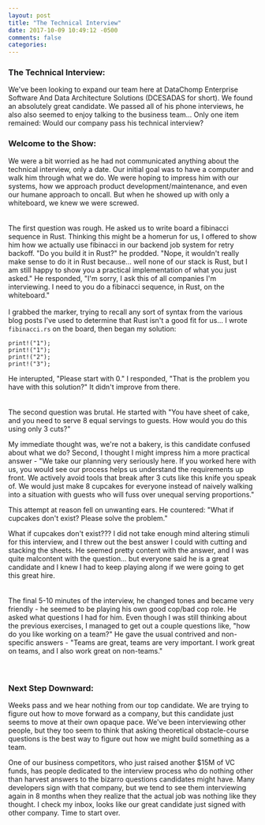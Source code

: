 ```yaml
---
layout: post
title: "The Technical Interview"
date: 2017-10-09 10:49:12 -0500
comments: false
categories:
---
```


### The Technical Interview:

We've been looking to expand our team here at DataChomp Enterprise Software And Data Architecture Solutions (DCESADAS for short). We found an absolutely great candidate. We passed all of his phone interviews, he also also seemed to enjoy talking to the business team... Only one item remained: Would our company pass his technical interview?


### Welcome to the Show:
We were a bit worried as he had not communicated anything about the technical interview, only a date. Our initial goal was to have a computer and walk him through what we do. We were hoping to impress him with our systems, how we approach product development/maintenance, and even our humane approach to oncall. But when he showed up with only a whiteboard, we knew we were screwed.
<br/>
<br/>
<br/>
The first question was rough. He asked us to write board a fibinacci sequence in Rust. Thinking this might be a homerun for us, I offered to show him how we actually use fibinacci in our backend job system for retry backoff. "Do you build it in Rust?" he prodded. "Nope, it wouldn't really make sense to do it in Rust because... well none of our stack is Rust, but I am still happy to show you a practical implementation of what you just asked." He responded, "I'm sorry, I ask this of all companies I'm interviewing. I need to you do a fibinacci sequence, in Rust, on the whiteboard."
<br /><br />
I grabbed the marker, trying to recall any sort of syntax from the various blog posts I've used to determine that Rust isn't a good fit for us...  I wrote `fibinacci.rs` on the board, then began my solution:
```
print!("1");
print!("1");
print!("2");
print!("3");
```
He interupted, "Please start with 0." I responded, "That is the problem you have with this solution?" It didn't improve from there.
<br/>
<br/>
<br/>
The second question was brutal. He started with "You have sheet of cake, and you need to serve 8 equal servings to guests. How would you do this using only 3 cuts?"

My immediate thought was, we're not a bakery, is this candidate confused about what we do? Second, I thought I might impress him a more practical answer - "We take our planning very seriously here. If you worked here with us, you would see our process helps us understand the requirements up front. We actively avoid tools that break after 3 cuts like this knife you speak of. We would just make 8 cupcakes for everyone instead of naively walking into a situation with guests who will fuss over unequal serving proportions."

This attempt at reason fell on unwanting ears. He countered: "What if cupcakes don't exist? Please solve the problem."

What if cupcakes don't exist??? I did not take enough mind altering stimuli for this interview, and I threw out the best answer I could with cutting and stacking the sheets. He seemed pretty content with the answer, and I was quite malcontent with the question... but everyone said he is a great candidate and I knew I had to keep playing along if we were going to get this great hire.
<br/>
<br/>
<br/>
The final 5-10 minutes of the interview, he changed tones and became very friendly - he seemed to be playing his own good cop/bad cop role. He asked what questions I had for him. Even though I was still thinking about the previous exercises, I managed to get out a couple questions like, "how do you like working on a team?" He gave the usual contrived and non-specific answers - "Teams are great, teams are very important. I work great on teams, and I also work great on non-teams."
<br/>
<br/>
<br/>
### Next Step Downward:
Weeks pass and we hear nothing from our top candidate. We are trying to figure out how to move forward as a company, but this candidate just seems to move at their own opaque pace.  We've been interviewing other people, but they too seem to think that asking theoretical obstacle-course questions is the best way to figure out how we might build something as a team.

One of our business competitors, who just raised another $15M of VC funds, has people dedicated to the interview process who do nothing other than harvest answers to the bizarro questions candidates might have.  Many developers sign with that company, but we tend to see them interviewing again in 8 months when they realize that the actual job was nothing like they thought. I check my inbox, looks like our great candidate just signed with other company. Time to start over.
